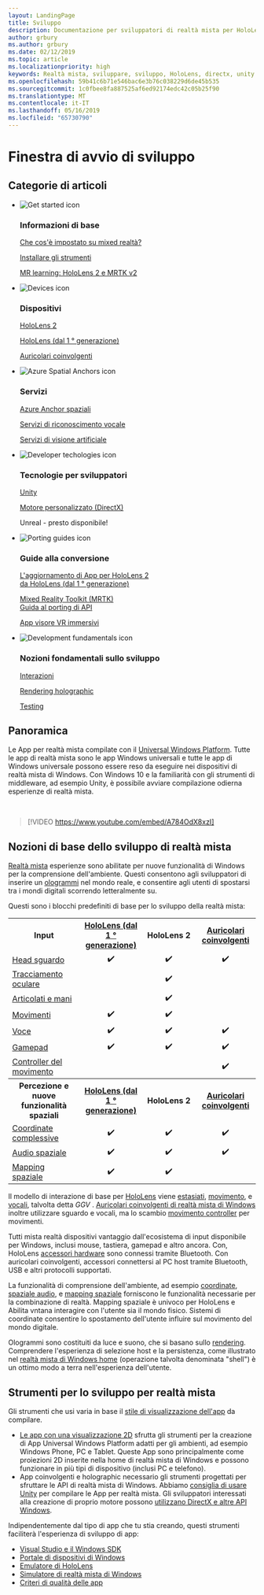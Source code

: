 ```yaml
---
layout: LandingPage
title: Sviluppo
description: Documentazione per sviluppatori di realtà mista per HoloLens e auricolari coinvolgente e concreto.
author: grbury
ms.author: grbury
ms.date: 02/12/2019
ms.topic: article
ms.localizationpriority: high
keywords: Realtà mista, sviluppare, sviluppo, HoloLens, directx, unity
ms.openlocfilehash: 59b41c6b71e546bac6e3b76c038229d6de45b535
ms.sourcegitcommit: 1c0fbee8fa887525af6ed92174edc42c05b25f90
ms.translationtype: MT
ms.contentlocale: it-IT
ms.lasthandoff: 05/16/2019
ms.locfileid: "65730790"
---
```

# <a name="development-launchpad"></a>Finestra di avvio di sviluppo

## <a name="article-categories"></a>Categorie di articoli


<ul class="panelContent cardsF">
    <li>
        <div class="cardSize">
            <div class="cardPadding">
                <div class="card">
                    <div class="cardImageOuter">
                        <div class="cardImage">
                            <img src="images/GetStartedIcon.png" alt="Get started icon">
                        </div>
                    </div>
                    <div class="cardText">
                        <h3>Informazioni di base</h3>
                        <p>
                            <a href="mixed-reality.md">Che cos'è impostato su mixed realtà?</a>
                        </p>
                        <p>
                            <a href="install-the-tools.md">Installare gli strumenti</a>
                        </p>
                        <p>
                            <a href="mrlearning-base-ch1.md">MR learning: HoloLens 2 e MRTK v2</a>
                        </p>
                    </div>
                </div>
            </div>
        </div>
    </li>
        <li>
        <div class="cardSize">
            <div class="cardPadding">
                <div class="card">
                    <div class="cardImageOuter">
                        <div class="cardImage">
                            <img src="images/HoloLens_Icon_120x130.png" alt="Devices icon">
                        </div>
                    </div>
                    <div class="cardText">
                        <h3>Dispositivi</h3>
                          <p>
                            <a href="https://www.microsoft.com/hololens/hardware" target="_blank">HoloLens 2</a>
                        </p>
                        <p>
                            <a href="hololens-hardware-details.md">HoloLens (dal 1 ° generazione)</a>
                        </p>
                        <p>
                            <a href="immersive-headset-hardware-details.md">Auricolari coinvolgenti</a>
                        </p>
                    </div>
                </div>
            </div>
        </div>
    </li>
    <li>
        <div class="cardSize">
            <div class="cardPadding">
                <div class="card">
                    <div class="cardImageOuter">
                        <div class="cardImage">
                            <img src="images/AzureSpatialAnchors_Icon_120x130.png" alt="Azure Spatial Anchors icon">
                        </div>
                    </div>
                    <div class="cardText">
                        <h3>Servizi</h3>
                        <p>
                            <a href="https://docs.microsoft.com/azure/spatial-anchors" target="_blank">Azure Anchor spaziali</a>
                        </p>
                        <p>
                            <a href="https://docs.microsoft.com/azure/cognitive-services/speech-service/" target="_blank">Servizi di riconoscimento vocale</a>
                        </p>
                        <p>
                            <a href="https://docs.microsoft.com/azure/cognitive-services/computer-vision/" target="_blank">Servizi di visione artificiale</a>
                        </p>
                    </div>
                </div>
            </div>
        </div>
    </li>
    <li>
        <div class="cardSize">
            <div class="cardPadding">
                <div class="card">
                    <div class="cardImageOuter">
                        <div class="cardImage">
                            <img src="images/Unity_Icon_120x130.png" alt="Developer techologies icon">
                        </div>
                    </div>
                    <div class="cardText">
                        <h3>Tecnologie per sviluppatori</h3>
                        <p>
                            <a href="unity-development-overview.md">Unity</a>
                        </p>
                        <p>
                            <a href="directx-development-overview.md">Motore personalizzato (DirectX)</a>
                        </p>
                        <p>
Unreal - presto disponibile!
                        </p>                
                    </div>
                </div>
            </div>
        </div>
    </li>
    <li>
        <div class="cardSize">
            <div class="cardPadding">
                <div class="card">
                    <div class="cardImageOuter">
                        <div class="cardImage">
                            <img src="images/PortingGuides-icon_120x130.png" alt="Porting guides icon">
                        </div>
                    </div>
                    <div class="cardText">
                        <h3>Guide alla conversione</h3>
                        <p>
                            <a href="mrtk-porting-guide.md">L'aggiornamento di App per HoloLens 2<br>da HoloLens (dal 1 ° generazione)</a>
                        </p>
                        <p>
                            <a href="https://microsoft.github.io/MixedRealityToolkit-Unity/Documentation/HTKToMRTKPortingGuide.html">Mixed Reality Toolkit (MRTK)<br>Guida al porting di API</a>
                        </p>
                        <p>
                            <a href="porting-guides.md">App visore VR immersivi</a>
                        </p>
                    </div>
                </div>
            </div>
        </div>
    </li>
    <li>
        <div class="cardSize">
            <div class="cardPadding">
                <div class="card">
                    <div class="cardImageOuter">
                        <div class="cardImage">
                            <img src="images/App_patterns_Icon_120x130.png" alt="Development fundamentals icon">
                        </div>
                    </div>
                    <div class="cardText">
                        <h3>Nozioni fondamentali sullo sviluppo</h3>
                        <p>
                            <a href="Interaction-fundamentals.md">Interazioni</a>
                        </p>
                        <p>
                            <a href="rendering.md">Rendering holographic</a>
                        </p>
                         <p>
                            <a href="testing-your-app-on-hololens.md">Testing</a>
                        </p>                    
                    </div>
                </div>
            </div>
        </div>
    </li>    
</ul>

## <a name="overview"></a>Panoramica

Le App per realtà mista compilate con il [Universal Windows Platform](https://dev.windows.com/getstarted). Tutte le app di realtà mista sono le app Windows universali e tutte le app di Windows universale possono essere reso da eseguire nei dispositivi di realtà mista di Windows. Con Windows 10 e la familiarità con gli strumenti di middleware, ad esempio Unity, è possibile avviare compilazione odierna esperienze di realtà mista.

<br>

>[!VIDEO https://www.youtube.com/embed/A784OdX8xzI]

## <a name="basics-of-mixed-reality-development"></a>Nozioni di base dello sviluppo di realtà mista

[Realtà mista](mixed-reality.md) esperienze sono abilitate per nuove funzionalità di Windows per la comprensione dell'ambiente. Questi consentono agli sviluppatori di inserire un [ologrammi](hologram.md) nel mondo reale, e consentire agli utenti di spostarsi tra i mondi digitali scorrendo letteralmente su. 

Questi sono i blocchi predefiniti di base per lo sviluppo della realtà mista:

<table>
<tr>
<th style="width:175px">Input</th><th style="width:125px; text-align: center;"><a href="hololens-hardware-details.md">HoloLens (dal 1 ° generazione)</a></th><th style="width:125px; text-align: center;">HoloLens 2</a></th><th style="width:125px; text-align: center;"> <a href="immersive-headset-hardware-details.md">Auricolari coinvolgenti</a></th>
</tr><tr>
<td> <a href="gaze.md">Head sguardo</a></td><td style="text-align: center;">✔️</td><td style="text-align: center;">✔️</td><td style="text-align: center;">✔️</td>
</tr><tr>
<td> <a href="gaze.md">Tracciamento oculare</a></td><td></td><td style="text-align: center;">✔️</td><td></td>
</tr><tr>
 <td> <a href="gestures.md">Articolati e mani</a></td><td></td><td style="text-align: center;">✔️</td><td></td>
</tr><tr>
<td> <a href="gestures.md">Movimenti</a></td><td style="text-align: center;">✔️</td><td style="text-align: center;">✔️</td><td></td>
</tr><tr>
<td> <a href="voice-input.md">Voce</a></td><td style="text-align: center;">✔️</td><td style="text-align: center;">✔️</td><td style="text-align: center;">✔️</td>
</tr><tr>
<td> <a href="hardware-accessories.md">Gamepad</a></td><td style="text-align: center;">✔️</td><td style="text-align: center;">✔️</td><td style="text-align: center;">✔️</td>
</tr><tr>
<td> <a href="motion-controllers.md">Controller del movimento</a></td><td></td><td></td><td style="text-align: center;">✔️</td>
</tr><tr>
<th style="width:175px">Percezione e nuove funzionalità spaziali</th><th style="width:125px; text-align: center;"><a href="hololens-hardware-details.md">HoloLens (dal 1 ° generazione)</a></th><th style="width:125px; text-align: center;">HoloLens 2</a></th><th style="width:125px; text-align: center;"> <a href="immersive-headset-hardware-details.md">Auricolari coinvolgenti</a></th>
</tr><tr>
<td> <a href="coordinate-systems.md">Coordinate complessive</a></td><td style="text-align: center;">✔️</td><td style="text-align: center;">✔️</td><td style="text-align: center;">✔️</td>
</tr><tr>
<td> <a href="spatial-sound.md">Audio spaziale</a></td><td style="text-align: center;">✔️</td><td style="text-align: center;">✔️</td><td style="text-align: center;">✔️</td>
</tr><tr>
<td> <a href="spatial-mapping.md">Mapping spaziale</a></td><td style="text-align: center;">✔️</td><td style="text-align: center;">✔️</td><td></td>
</tr>
</table>



Il modello di interazione di base per [HoloLens](hololens-hardware-details.md) viene [estasiati](gaze.md), [movimento](gestures.md), e [vocali](voice-input.md), talvolta detta *GGV* . [Auricolari coinvolgenti di realtà mista di Windows](immersive-headset-hardware-details.md) inoltre utilizzare sguardo e vocali, ma lo scambio [movimento controller](motion-controllers.md) per movimenti.

Tutti mista realtà dispositivi vantaggio dall'ecosistema di input disponibile per Windows, inclusi mouse, tastiera, gamepad e altro ancora. Con, HoloLens [accessori hardware](hardware-accessories.md) sono connessi tramite Bluetooth. Con auricolari coinvolgenti, accessori connettersi al PC host tramite Bluetooth, USB e altri protocolli supportati.

La funzionalità di comprensione dell'ambiente, ad esempio [coordinate](coordinate-systems.md), [spaziale audio](spatial-sound.md), e [mapping spaziale](spatial-mapping.md) forniscono le funzionalità necessarie per la combinazione di realtà. Mapping spaziale è univoco per HoloLens e Abilita vntana interagire con l'utente sia il mondo fisico. Sistemi di coordinate consentire lo spostamento dell'utente influire sul movimento del mondo digitale.

Ologrammi sono costituiti da luce e suono, che si basano sullo [rendering](rendering.md). Comprendere l'esperienza di selezione host e la persistenza, come illustrato nel [realtà mista di Windows home](navigating-the-windows-mixed-reality-home.md) (operazione talvolta denominata "shell") è un ottimo modo a terra nell'esperienza dell'utente.

## <a name="tools-for-developing-for-mixed-reality"></a>Strumenti per lo sviluppo per realtà mista

Gli strumenti che usi varia in base il [stile di visualizzazione dell'app](app-views.md) da compilare.
* [Le app con una visualizzazione 2D](building-2d-apps.md) sfrutta gli strumenti per la creazione di App Universal Windows Platform adatti per gli ambienti, ad esempio Windows Phone, PC e Tablet. Queste App sono principalmente come proiezioni 2D inserite nella home di realtà mista di Windows e possono funzionare in più tipi di dispositivo (inclusi PC e telefono).
* App coinvolgenti e holographic necessario gli strumenti progettati per sfruttare le API di realtà mista di Windows. Abbiamo [consiglia di usare Unity](unity-development-overview.md) per compilare le App per realtà mista. Gli sviluppatori interessati alla creazione di proprio motore possono [utilizzano DirectX e altre API Windows](directx-development-overview.md).

Indipendentemente dal tipo di app che tu stia creando, questi strumenti faciliterà l'esperienza di sviluppo di app:
* [Visual Studio e il Windows SDK](using-visual-studio.md)
* [Portale di dispositivi di Windows](using-the-windows-device-portal.md)
* [Emulatore di HoloLens](using-the-hololens-emulator.md)
* [Simulatore di realtà mista di Windows](using-the-windows-mixed-reality-simulator.md)
* [Criteri di qualità delle app](app-quality-criteria.md)

